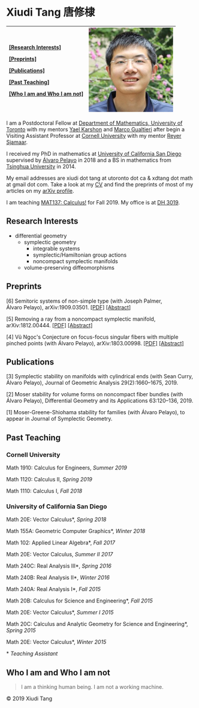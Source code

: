# Xiudi Tang 唐修棣

|<p>[[Research Interests]](/#research-interests)</p> <p>[[Preprints]](/#preprints)</p> <p>[[Publications]](/#publications)</p> <p>[[Past Teaching]](/#past-teaching)</p> <p>[[Who I am and Who I am not]](/#who-i-am-and-who-i-am-not)</p>|![In front of Malott Hall, August 2019.](/portrait.jpg)
:--------------------------|--------------------------:

I am a Postdoctoral Fellow at [Department of Mathematics, University of Toronto](https://www.math.toronto.edu/cms/) with my mentors [Yael Karshon](http://www.math.utoronto.ca/~karshon/) and [Marco Gualtieri](http://www.math.toronto.edu/mgualt/) after begin a Visiting Assistant Professor at [Cornell University](https://math.cornell.edu/) with my mentor [Reyer Sjamaar](https://math.cornell.edu/reyer-sjamaar).

I received my PhD in mathematics at [University of California San Diego](http://www.math.ucsd.edu/) supervised by [Álvaro Pelayo](http://www.math.ucsd.edu/~alpelayo/) in 2018 and a BS in mathematics from [Tsinghua University](http://www.math.tsinghua.edu.cn/publish/mathen/index.html) in 2014.

My email addresses are xiudi dot tang at utoronto dot ca & xdtang dot math at gmail dot com.
Take a look at my [CV](/cv.pdf) and find the preprints of most of my articles on my [arXiv profile](https://arxiv.org/a/tang_x_1.html).

I am teaching [MAT137: Calculus!](https://q.utoronto.ca/courses/128651) for Fall 2019. My office is at [DH 3019](https://www.google.com/maps/place/87M2H82M%2B5G).

## Research Interests
- differential geometry
  - symplectic geometry
    - integrable systems
    - symplectic/Hamiltonian group actions
    - noncompact symplectic manifolds
  - volume-preserving diffeomorphisms

## Preprints

[6] Semitoric systems of non-simple type (with Joseph Palmer, Álvaro Pelayo), arXiv:1909.03501. [[PDF]](https://arxiv.org/pdf/1909.03501.pdf) [[Abstract]](https://arxiv.org/abs/1909.03501)

[5] Removing a ray from a noncompact symplectic manifold, arXiv:1812.00444. [[PDF]](https://arxiv.org/pdf/1812.00444.pdf) [[Abstract]](https://arxiv.org/abs/1812.00444)

[4] Vũ Ngọc's Conjecture on focus-focus singular fibers with multiple pinched points (with Álvaro Pelayo), arXiv:1803.00998. [[PDF]](https://arxiv.org/pdf/1803.00998.pdf) [[Abstract]](https://arxiv.org/abs/1803.00998)

## Publications

[3] Symplectic stability on manifolds with cylindrical ends (with Sean Curry, Álvaro Pelayo), Journal of Geometric Analysis 29(2):1660&ndash;1675, 2019.

[2] Moser stability for volume forms on noncompact fiber bundles (with Álvaro Pelayo), Differential Geometry and its Applications 63:120&ndash;136, 2019.

[1] Moser-Greene-Shiohama stability for families (with Álvaro Pelayo), to appear in Journal of Symplectic Geometry.

## Past Teaching

### Cornell University

Math 1910: Calculus for Engineers, *Summer 2019* 

Math 1120: Calculus II, *Spring 2019*

Math 1110: Calculus I, *Fall 2018*

### University of California San Diego

Math 20E: Vector Calculus\*, *Spring 2018*

Math 155A: Geometric Computer Graphics\*, *Winter 2018*

Math 102: Applied Linear Algebra\*, *Fall 2017*

Math 20E: Vector Calculus, *Summer II 2017*

Math 240C: Real Analysis III\*, *Spring 2016*

Math 240B: Real Analysis II\*, *Winter 2016*

Math 240A: Real Analysis I\*, *Fall 2015*

Math 20B: Calculus for Science and Engineering\*, *Fall 2015*

Math 20E: Vector Calculus\*, *Summer I 2015*

Math 20C: Calculus and Analytic Geometry for Science and Engineering\*, *Spring 2015*

Math 20E: Vector Calculus\*, *Winter 2015*

\* *Teaching Assistant*

## Who I am and Who I am not
> I am a thinking human being.
> I am not a working machine.


&copy; 2019 Xiudi Tang
